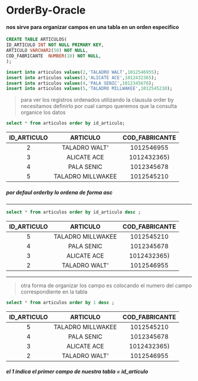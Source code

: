 # OrderBy-Oracle
#### nos sirve para organizar campos en una tabla en un orden especifico

```sql
CREATE TABLE ARTICULOS(
ID_ARTICULO	INT NOT NULL PRIMARY KEY,
ARTICULO VARCHAR2(50) NOT NULL,
COD_FABRICANTE	NUMBER(10) NOT NULL,
);
```

```sql
insert into articulos values(2,'TALADRO WALT',1012546955);
insert into articulos values(3,'ALICATE ACE',1012432365);
insert into articulos values(4,'PALA SENIC',1012345678);
insert into articulos values(5,'TALADRO MILLWAKEE',1012545210);

```

>para ver los registros ordenados utilizando la clausula order by necesitamos definirlo por cual campo queremos que la consulta organice los datos

``` sql
select * from articulos order by id_articulo;
```

| ID_ARTICULO | ARTICULO|COD_FABRICANTE|
|:---:|:-----:|:----:|
|2 | TALADRO WALT' | 1012546955 |
|3 | ALICATE ACE | 1012432365) |
|4 | PALA SENIC | 1012345678 |
|5 | TALADRO MILLWAKEE | 1012545210 |

##### por defaul orderby lo ordena de forma asc
___

``` sql
select * from articulos order by id_articulo desc ;
```
| ID_ARTICULO | ARTICULO|COD_FABRICANTE|
|:---:|:-----:|:----:|
|5 | TALADRO MILLWAKEE | 1012545210 |
|4 | PALA SENIC | 1012345678 |
|3 | ALICATE ACE | 1012432365) |
|2 | TALADRO WALT' | 1012546955 |

___

> otra forma de organizar los campo es colocando el numero del campo correspondiente en la tabla

``` sql
select * from articulos order by 1 desc ;
```
| ID_ARTICULO | ARTICULO|COD_FABRICANTE|
|:---:|:-----:|:----:|
|5 | TALADRO MILLWAKEE | 1012545210 |
|4 | PALA SENIC | 1012345678 |
|3 | ALICATE ACE | 1012432365) |
|2 | TALADRO WALT' | 1012546955 |

##### el 1 indica el primer campo de nuestra tabla = id_articulo
